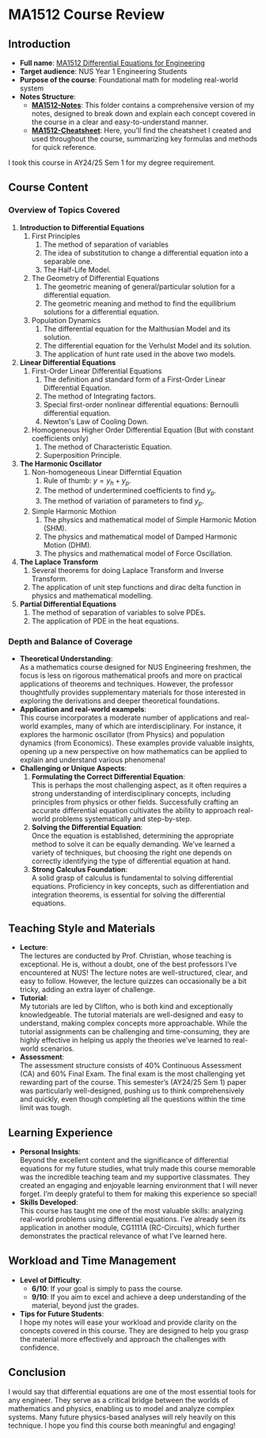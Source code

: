 # MA1512 Course Review
## Introduction
- **Full name**: [MA1512 Differential Equations for Engineering](https://nusmods.com/courses/MA1512/differential-equations-for-engineering)
- **Target audience**: NUS Year 1 Engineering Students
- **Purpose of the course**: Foundational math for modeling real-world system
- **Notes Structure**:  
   - **[MA1512-Notes](./MA1512-Notes/)**: This folder contains a comprehensive version of my notes, designed to break down and explain each concept covered in the course in a clear and easy-to-understand manner.  
   - **[MA1512-Cheatsheet](./MA1512-Cheatsheet/)**: Here, you'll find the cheatsheet I created and used throughout the course, summarizing key formulas and methods for quick reference.  

I took this course in AY24/25 Sem 1 for my degree requirement.

## Course Content
### Overview of Topics Covered
1. **Introduction to Differential Equations**
    1. First Principles
        1. The method of separation of variables
        2. The idea of substitution to change a differential equation into a separable one.
        3. The Half-Life Model.
    2. The Geometry of Differential Equations
        1. The geometric meaning of general/particular solution for a differential equation.
        2. The geometric meaning and method to find the equilibrium solutions for a differential equation.
    3. Population Dynamics
        1. The differential equation for the Malthusian Model and its solution.
        2. The differential equation for the Verhulst Model and its solution.
        3. The application of hunt rate used in the above two models.
2. **Linear Differential Equations**
    1. First-Order Linear Differential Equations
        1. The definition and standard form of a First-Order Linear Differential Equation.
        2. The method of Integrating factors.
        3. Special first-order nonlinear differential equations: Bernoulli differential equation.
        4. Newton's Law of Cooling Down.
    2. Homogeneous Higher Order Differential Equation (But with constant coefficients only)
        1. The method of Characteristic Equation.
        2. Superposition Principle.
3. **The Harmonic Oscillator**
    1. Non-homogeneous Linear Differntial Equation
        1. Rule of thumb: $y=y_h+y_p$.
        2. The method of undertermined coefficients to find $y_p$.
        3. The method of variation of parameters to find $y_p$.
    2. Simple Harmonic Mothion
        1. The physics and mathematical model of Simple Harmonic Motion (SHM).
        2. The physics and mathematical model of Damped Harmonic Motion (DHM).
        3. The physics and mathematical model of Force Oscillation.
4. **The Laplace Transform**
    1. Several theorems for doing Laplace Transform and Inverse Transform.
    2. The application of unit step functions and dirac delta function in physics and mathematical modelling.
5. **Partial Differential Equations**
    1. The method of separation of variables to solve PDEs.
    2. The application of PDE in the heat equations.

### Depth and Balance of Coverage
- **Theoretical Understanding**:  
As a mathematics course designed for NUS Engineering freshmen, the focus is less on rigorous mathematical proofs and more on practical applications of theorems and techniques. However, the professor thoughtfully provides supplementary materials for those interested in exploring the derivations and deeper theoretical foundations.
- **Application and real-world exampels**:  
This course incorporates a moderate number of applications and real-world examples, many of which are interdisciplinary. For instance, it explores the harmonic oscillator (from Physics) and population dynamics (from Economics). These examples provide valuable insights, opening up a new perspective on how mathematics can be applied to explain and understand various phenomena!
- **Challenging or Unique Aspects**:
    1. **Formulating the Correct Differential Equation**:  
    This is perhaps the most challenging aspect, as it often requires a strong understanding of interdisciplinary concepts, including principles from physics or other fields. Successfully crafting an accurate differential equation cultivates the ability to approach real-world problems systematically and step-by-step.  
    2. **Solving the Differential Equation**:  
    Once the equation is established, determining the appropriate method to solve it can be equally demanding. We’ve learned a variety of techniques, but choosing the right one depends on correctly identifying the type of differential equation at hand.  
    3. **Strong Calculus Foundation**:  
    A solid grasp of calculus is fundamental to solving differential equations. Proficiency in key concepts, such as differentiation and integration theorems, is essential for solving the differential equations.

## Teaching Style and Materials
- **Lecture**:  
The lectures are conducted by Prof. Christian, whose teaching is exceptional. He is, without a doubt, one of the best professors I’ve encountered at NUS! The lecture notes are well-structured, clear, and easy to follow. However, the lecture quizzes can occasionally be a bit tricky, adding an extra layer of challenge.  
- **Tutorial**:  
My tutorials are led by Clifton, who is both kind and exceptionally knowledgeable. The tutorial materials are well-designed and easy to understand, making complex concepts more approachable. While the tutorial assignments can be challenging and time-consuming, they are highly effective in helping us apply the theories we’ve learned to real-world scenarios.  
- **Assessment**:  
The assessment structure consists of 40% Continuous Assessment (CA) and 60% Final Exam. The final exam is the most challenging yet rewarding part of the course. This semester’s (AY24/25 Sem 1) paper was particularly well-designed, pushing us to think comprehensively and quickly, even though completing all the questions within the time limit was tough.

## Learning Experience
- **Personal Insights**:  
    Beyond the excellent content and the significance of differential equations for my future studies, what truly made this course memorable was the incredible teaching team and my supportive classmates. They created an engaging and enjoyable learning environment that I will never forget. I’m deeply grateful to them for making this experience so special!
- **Skills Developed**:  
    This course has taught me one of the most valuable skills: analyzing real-world problems using differential equations. I’ve already seen its application in another module, CG1111A (RC-Circuits), which further demonstrates the practical relevance of what I’ve learned here.

## Workload and Time Management  
- **Level of Difficulty**:  
   - **6/10**: If your goal is simply to pass the course.  
   - **9/10**: If you aim to excel and achieve a deep understanding of the material, beyond just the grades.  
- **Tips for Future Students**:  
   I hope my notes will ease your workload and provide clarity on the concepts covered in this course. They are designed to help you grasp the material more effectively and approach the challenges with confidence.

## Conclusion
I would say that differential equations are one of the most essential tools for any engineer. They serve as a critical bridge between the worlds of mathematics and physics, enabling us to model and analyze complex systems. Many future physics-based analyses will rely heavily on this technique. I hope you find this course both meaningful and engaging!